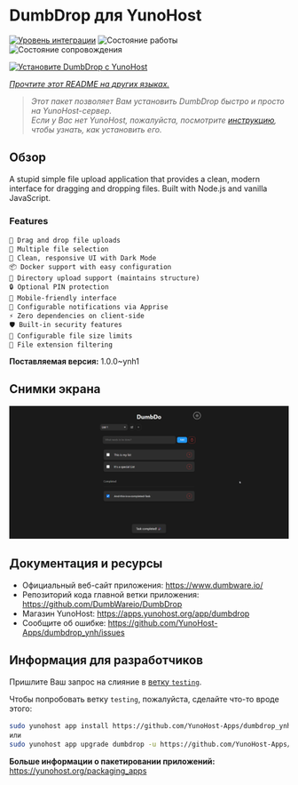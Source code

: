 <!--
Важно: этот README был автоматически сгенерирован <https://github.com/YunoHost/apps/tree/master/tools/readme_generator>
Он НЕ ДОЛЖЕН редактироваться вручную.
-->

# DumbDrop для YunoHost

[![Уровень интеграции](https://apps.yunohost.org/badge/integration/dumbdrop)](https://ci-apps.yunohost.org/ci/apps/dumbdrop/)
![Состояние работы](https://apps.yunohost.org/badge/state/dumbdrop)
![Состояние сопровождения](https://apps.yunohost.org/badge/maintained/dumbdrop)

[![Установите DumbDrop с YunoHost](https://install-app.yunohost.org/install-with-yunohost.svg)](https://install-app.yunohost.org/?app=dumbdrop)

*[Прочтите этот README на других языках.](./ALL_README.md)*

> *Этот пакет позволяет Вам установить DumbDrop быстро и просто на YunoHost-сервер.*  
> *Если у Вас нет YunoHost, пожалуйста, посмотрите [инструкцию](https://yunohost.org/install), чтобы узнать, как установить его.*

## Обзор

A stupid simple file upload application that provides a clean, modern interface for dragging and dropping files. Built with Node.js and vanilla JavaScript.

### Features

    🚀 Drag and drop file uploads
    📁 Multiple file selection
    🎨 Clean, responsive UI with Dark Mode
    📦 Docker support with easy configuration
    📂 Directory upload support (maintains structure)
    🔒 Optional PIN protection
    📱 Mobile-friendly interface
    🔔 Configurable notifications via Apprise
    ⚡ Zero dependencies on client-side
    🛡️ Built-in security features
    💾 Configurable file size limits
    🎯 File extension filtering


**Поставляемая версия:** 1.0.0~ynh1

## Снимки экрана

![Снимок экрана DumbDrop](./doc/screenshots/screeshot.png)

## Документация и ресурсы

- Официальный веб-сайт приложения: <https://www.dumbware.io/>
- Репозиторий кода главной ветки приложения: <https://github.com/DumbWareio/DumbDrop>
- Магазин YunoHost: <https://apps.yunohost.org/app/dumbdrop>
- Сообщите об ошибке: <https://github.com/YunoHost-Apps/dumbdrop_ynh/issues>

## Информация для разработчиков

Пришлите Ваш запрос на слияние в [ветку `testing`](https://github.com/YunoHost-Apps/dumbdrop_ynh/tree/testing).

Чтобы попробовать ветку `testing`, пожалуйста, сделайте что-то вроде этого:

```bash
sudo yunohost app install https://github.com/YunoHost-Apps/dumbdrop_ynh/tree/testing --debug
или
sudo yunohost app upgrade dumbdrop -u https://github.com/YunoHost-Apps/dumbdrop_ynh/tree/testing --debug
```

**Больше информации о пакетировании приложений:** <https://yunohost.org/packaging_apps>
